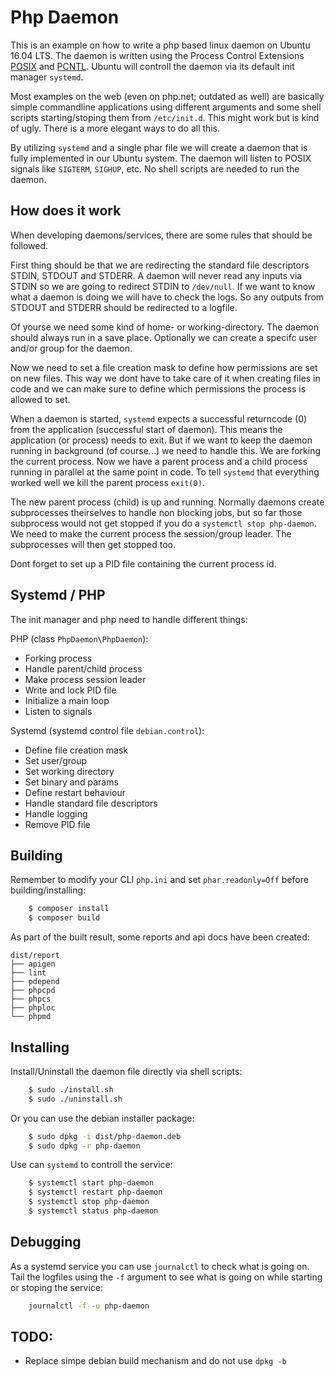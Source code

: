 # Php Daemon

This is an example on how to write a php based linux daemon on Ubuntu 16.04 LTS. The daemon is written using the
Process Control Extensions [POSIX](http://php.net/manual/en/book.posix.php) and [PCNTL](http://php.net/manual/en/book.pcntl.php).
Ubuntu will controll the daemon via its default init manager `systemd`.

Most examples on the web (even on php.net; outdated as well) are basically simple commandline applications using
different arguments and some shell scripts starting/stoping them from `/etc/init.d`. This might work but is kind of
ugly. There is a more elegant ways to do all this.

By utilizing `systemd` and a single phar file we will create a daemon that is fully implemented in our Ubuntu system.
The daemon will listen to POSIX signals like `SIGTERM`, `SIGHUP`, etc. No shell scripts are needed to run the daemon.

## How does it work

When developing daemons/services, there are some rules that should be followed.

First thing should be that we are redirecting the standard file descriptors STDIN, STDOUT and STDERR. A daemon will
never read any inputs via STDIN so we are going to redirect STDIN to `/dev/null`. If we want to know what a daemon is
doing we will have to check the logs. So any outputs from STDOUT and STDERR should be redirected to a logfile.

Of yourse we need some kind of home- or working-directory. The daemon should always run in a save place. Optionally we
can create a specifc user and/or group for the daemon.

Now we need to set a file creation mask to define how permissions are set on new files. This way we dont have to take
care of it when creating files in code and we can make sure to define which permissions the process is allowed to set.

When a daemon is started, `systemd` expects a successful returncode (0) from the application (successful start of daemon).
This means the application (or process) needs to exit. But if we want to keep the daemon running in background (of
course...) we need to handle this. We are forking the current process. Now we have a parent process and a child process
running in parallel at the same point in code. To tell `systemd` that everything worked well we kill the parent process
`exit(0)`.

The new parent process (child) is up and running. Normally daemons create subprocesses theirselves to handle non blocking
jobs, but so far those subprocess would not get stopped if you do a `systemctl stop php-daemon`. We need to make the
current process the session/group leader. The subprocesses will then get stopped too.

Dont forget to set up a PID file containing the current process id.

## Systemd / PHP

The init manager and php need to handle different things:

PHP (class `PhpDaemon\PhpDaemon`):

 * Forking process
 * Handle parent/child process
 * Make process session leader
 * Write and lock PID file
 * Initialize a main loop
 * Listen to signals

Systemd (systemd control file `debian.control`):

 * Define file creation mask
 * Set user/group
 * Set working directory
 * Set binary and params
 * Define restart behaviour
 * Handle standard file descriptors
 * Handle logging
 * Remove PID file
 
## Building

Remember to modify your CLI `php.ini` and set `phar.readonly=Off` before building/installing:

```bash
    $ composer install
    $ composer build
```

As part of the built result, some reports and api docs have been created:

    dist/report
    ├── apigen
    ├── lint
    ├── pdepend
    ├── phpcpd
    ├── phpcs
    ├── phploc
    └── phpmd

## Installing

Install/Uninstall the daemon file directly via shell scripts:

```bash
    $ sudo ./install.sh
    $ sudo ./uninstall.sh
```

Or you can use the debian installer package:

```bash
    $ sudo dpkg -i dist/php-daemon.deb
    $ sudo dpkg -r php-daemon
```

Use can `systemd` to controll the service:

```bash
    $ systemctl start php-daemon
    $ systemctl restart php-daemon
    $ systemctl stop php-daemon
    $ systemctl status php-daemon
```

## Debugging

As a systemd service you can use `journalctl` to check what is going on. Tail the logfiles using the `-f` argument to
see what is going on while starting or stoping the service:

```bash
    journalctl -f -u php-daemon
```

## TODO:

 * Replace simpe debian build mechanism and do not use `dpkg -b`